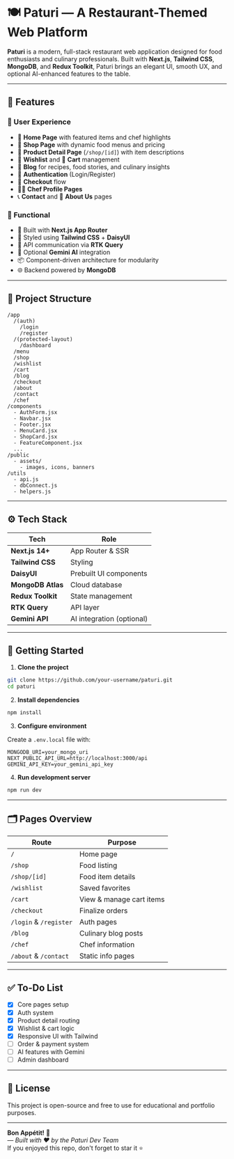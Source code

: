 # 🍽️ Paturi — A Restaurant-Themed Web Platform

**Paturi** is a modern, full-stack restaurant web application designed for food enthusiasts and culinary professionals. Built with **Next.js**, **Tailwind CSS**, **MongoDB**, and **Redux Toolkit**, Paturi brings an elegant UI, smooth UX, and optional AI-enhanced features to the table.

---

## 🚀 Features

### 👥 User Experience
- 🌟 **Home Page** with featured items and chef highlights
- 🍱 **Shop Page** with dynamic food menus and pricing
- 📄 **Product Detail Page** (`/shop/[id]`) with item descriptions
- 💖 **Wishlist** and 🛒 **Cart** management
- 📝 **Blog** for recipes, food stories, and culinary insights
- 🔐 **Authentication** (Login/Register)
- 🧾 **Checkout** flow
- 👨‍🍳 **Chef Profile Pages**
- 📞 **Contact** and 🏢 **About Us** pages

### 🔧 Functional
- 💨 Built with **Next.js App Router**
- 🎨 Styled using **Tailwind CSS** + **DaisyUI**
- 🔄 API communication via **RTK Query**
- 🧠 Optional **Gemini AI** integration
- 📦 Component-driven architecture for modularity
- 🌐 Backend powered by **MongoDB**

---

## 📁 Project Structure

```
/app
  /(auth)
    /login
    /register
  /(protected-layout)
    /dashboard
  /menu
  /shop
  /wishlist
  /cart
  /blog
  /checkout
  /about
  /contact
  /chef
/components
  - AuthForm.jsx
  - Navbar.jsx
  - Footer.jsx
  - MenuCard.jsx
  - ShopCard.jsx
  - FeatureComponent.jsx
  ...
/public
  - assets/
    - images, icons, banners
/utils
  - api.js
  - dbConnect.js
  - helpers.js
```

---

## ⚙️ Tech Stack

| Tech              | Role                        |
|------------------|-----------------------------|
| **Next.js 14+**  | App Router & SSR            |
| **Tailwind CSS** | Styling                     |
| **DaisyUI**       | Prebuilt UI components      |
| **MongoDB Atlas**| Cloud database              |
| **Redux Toolkit**| State management            |
| **RTK Query**    | API layer                   |
| **Gemini API**   | AI integration (optional)   |

---

## 🔧 Getting Started

1. **Clone the project**

```bash
git clone https://github.com/your-username/paturi.git
cd paturi
```

2. **Install dependencies**

```bash
npm install
```

3. **Configure environment**

Create a `.env.local` file with:

```env
MONGODB_URI=your_mongo_uri
NEXT_PUBLIC_API_URL=http://localhost:3000/api
GEMINI_API_KEY=your_gemini_api_key
```

4. **Run development server**

```bash
npm run dev
```

---

## 🗂️ Pages Overview

| Route              | Purpose                          |
|-------------------|----------------------------------|
| `/`               | Home page                        |
| `/shop`           | Food listing                     |
| `/shop/[id]`      | Food item details                |
| `/wishlist`       | Saved favorites                  |
| `/cart`           | View & manage cart items         |
| `/checkout`       | Finalize orders                  |
| `/login` & `/register` | Auth pages                |
| `/blog`           | Culinary blog posts              |
| `/chef`           | Chef information                 |
| `/about` & `/contact` | Static info pages            |

---

## ✅ To-Do List

- [x] Core pages setup
- [x] Auth system
- [x] Product detail routing
- [x] Wishlist & cart logic
- [x] Responsive UI with Tailwind
- [ ] Order & payment system
- [ ] AI features with Gemini
- [ ] Admin dashboard

---

## 📄 License

This project is open-source and free to use for educational and portfolio purposes.

---

**Bon Appétit!** 🍛  
_— Built with ❤️ by the Paturi Dev Team_  
If you enjoyed this repo, don't forget to star it ⭐
